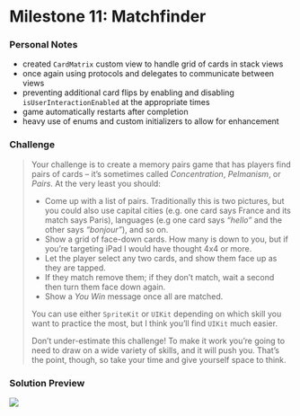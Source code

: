 # Milestone 11: Matchfinder

### Personal Notes
- created `CardMatrix` custom view to handle grid of cards in stack views
- once again using protocols and delegates to communicate between views
- preventing additional card flips by enabling and disabling `isUserInteractionEnabled` at the appropriate times
- game automatically restarts after completion
- heavy use of enums and custom initializers to allow for enhancement

### Challenge
> Your challenge is to create a memory pairs game that has players find pairs of cards – it’s sometimes called _Concentration_, _Pelmanism_, or _Pairs_. At the very least you should:
>
> - Come up with a list of pairs. Traditionally this is two pictures, but you could also use capital cities (e.g. one card says France and its match says Paris), languages (e.g one card says _“hello”_ and the other says _“bonjour”_), and so on.
> - Show a grid of face-down cards. How many is down to you, but if you’re targeting iPad I would have thought 4x4 or more.
> - Let the player select any two cards, and show them face up as they are tapped.
> - If they match remove them; if they don’t match, wait a second then turn them face down again.
> - Show a _You Win_ message once all are matched.
>
> You can use either `SpriteKit` or `UIKit` depending on which skill you want to practice the most, but I think you’ll find `UIKit` much easier.
>
> Don’t under-estimate this challenge! To make it work you’re going to need to draw on a wide variety of skills, and it will push you. That’s the point, though, so take your time and give yourself space to think.

### Solution Preview
<img src="https://user-images.githubusercontent.com/4438390/73238103-bad14280-4165-11ea-9db9-0a27eb742830.png">
